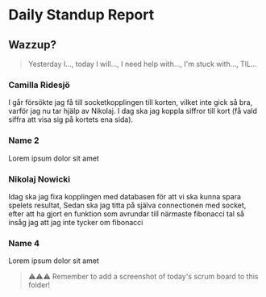 # Daily Standup Report

## Wazzup?

> Yesterday I…, today I will…, I need help with…, I'm stuck with…, TIL…

### Camilla Ridesjö

I går försökte jag få till socketkopplingen till korten, vilket inte gick så bra, varför jag nu tar hjälp av Nikolaj. I dag ska jag koppla siffror till kort (få vald siffra att visa sig på kortets ena sida).

### Name 2

Lorem ipsum dolor sit amet

### Nikolaj Nowicki

Idag ska jag fixa kopplingen med databasen för att vi ska kunna spara spelets resultat, Sedan ska jag titta på själva connectionen med socket, efter att ha gjort en funktion som avrundar till närmaste fibonacci tal så insåg jag att jag inte tycker om fibonacci

### Name 4

Lorem ipsum dolor sit amet

> ⚠️⚠️⚠️ Remember to add a screenshot of today's scrum board to this folder!
